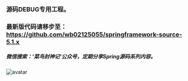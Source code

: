 ### 源码DEBUG专用工程。

### 最新版代码请移步至：https://github.com/wb02125055/springframework-source-5.1.x

##### 微信搜索：'菜鸟封神记'公众号，定期分享Spring源码系列内容。
![avatar](2.png)
